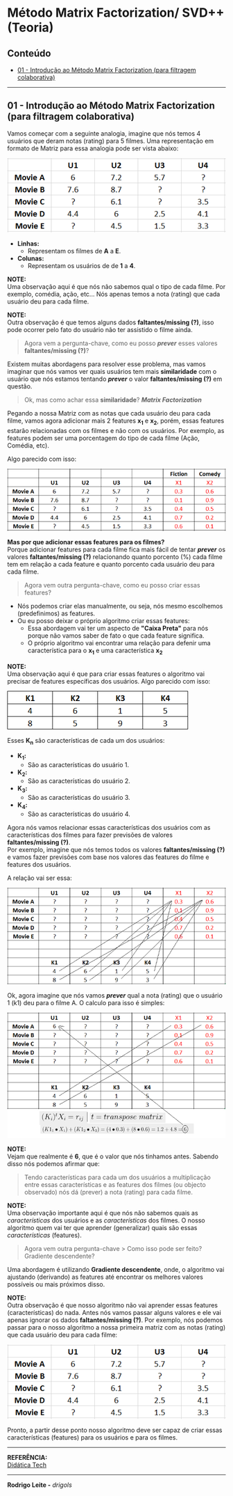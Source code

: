# Método Matrix Factorization/ SVD++ (Teoria)

## Conteúdo

 - [01 - Introdução ao Método Matrix Factorization (para filtragem colaborativa)](#intro)

---

<div id="intro"></div>

## 01 - Introdução ao Método Matrix Factorization (para filtragem colaborativa)

Vamos começar com a seguinte analogia, imagine que nós temos 4 usuários que deram notas (rating) para 5 filmes. Uma representação em formato de Matriz para essa analogia pode ser vista abaixo:

![img](images/matrix-factorization-01.png)  

 - **Linhas:**
   - Representam os filmes de **A** a **E**.
 - **Colunas:**
   - Representam os usuários de de **1** a **4**.

**NOTE:**  
Uma observação aqui é que nós não sabemos qual o tipo de cada filme. Por exemplo, comédia, ação, etc... Nós apenas temos a nota (rating) que cada usuário deu para cada filme.

**NOTE:**  
Outra observação é que temos alguns dados **faltantes/missing (?)**, isso pode ocorrer pelo fato do usuário não ter assistido o filme ainda.

> Agora vem a pergunta-chave, como eu posso ***prever*** esses valores **faltantes/missing (?)**?

Existem muitas abordagens para resolver esse problema, mas vamos imaginar que nós vamos ver quais usuários tem mais **similaridade** com o usuário que nós estamos tentando ***prever*** o valor **faltantes/missing (?)** em questão.

> Ok, mas como achar essa **similaridade**? ***Matrix Factorization***

Pegando a nossa Matriz com as notas que cada usuário deu para cada filme, vamos agora adicionar mais 2 features **x<sub>1<sub>** e **x<sub>2<sub>**, porém, essas features estarão relacionadas com os filmes e não com os usuários. Por exemplo, as features podem ser uma porcentagem do tipo de cada filme (Ação, Comédia, etc).

Algo parecido com isso:

![img](images/matrix-factorization-02.png)  

**Mas por que adicionar essas features para os filmes?**  
Porque adicionar features para cada filme fica mais fácil de tentar ***prever*** os valores **faltantes/missing (?)** relacionando quanto porcento (%) cada filme tem em relação a cada feature e quanto porcento cada usuário deu para cada filme.

> Agora vem outra pergunta-chave, como eu posso criar essas features?

 - Nós podemos criar elas manualmente, ou seja, nós mesmo escolhemos (predefinimos) as features.
 - Ou eu posso deixar o próprio algoritmo criar essas features:
   - Essa abordagem vai ter um aspecto de **"Caixa Preta"** para nós porque não vamos saber de fato o que cada feature significa.
   - O próprio algoritmo vai encontrar uma relação para defenir uma característica para o **x<sub>1<sub>** e uma característica **x<sub>2<sub>**

**NOTE:**  
Uma observação aqui é que para criar essas features o algoritmo vai precisar de features específicas dos usuários. Algo parecido com isso:

![img](images/matrix-factorization-03.png)  

Esses **K<sub>n</sub>** são características de cada um dos usuários:

 - **K<sub>1</sub>:**
   - São as características do usuário 1.
 - **K<sub>2</sub>:**
   - São as características do usuário 2.
 - **K<sub>3</sub>:**
   - São as características do usuário 3.
 - **K<sub>4</sub>:**
   - São as características do usuário 4.

Agora nós vamos relacionar essas características dos usuários com as características dos filmes para fazer previsões de valores **faltantes/missing (?)**.  
Por exemplo, imagine que nós temos todos os valores **faltantes/missing (?)** e vamos fazer previsões com base nos valores das features do filme e features dos usuários.

A relação vai ser essa:

![img](images/matrix-factorization-04.png)  

Ok, agora imagine que nós vamos ***prever*** qual a nota (rating) que o usuário 1 (k1) deu para o filme A. O calculo para isso é simples:

![img](images/matrix-factorization-06.png)  

**NOTE:**  
Vejam que realmente é **6**, que é o valor que nós tinhamos antes. Sabendo disso nós podemos afirmar que:

> Tendo características para cada um dos usuários a multiplicação entre essas características e as features dos filmes (ou objecto observado) nós dá (prever) a nota (rating) para cada filme.

**NOTE:**  
Uma observação importante aqui é que nós não sabemos quais as *características* dos usuários e as *características* dos filmes. O nosso algoritmo quem vai ter que aprender (generalizar) quais são essas *características* (features).

> Agora vem outra pergunta-chave > Como isso pode ser feito? Gradiente descendente?

Uma abordagem é utilizando **Gradiente descendente**, onde, o algoritmo vai ajustando (derivando) as features até encontrar os melhores valores possíveis ou mais próximos disso.

**NOTE:**  
Outra observação é que nosso algoritmo não vai aprender essas features (características) do nada. Antes nós vamos passar alguns valores e ele vai apenas ignorar os dados **faltantes/missing (?)**. Por exemplo, nós podemos passar para o nosso algoritmo a nossa primeira matriz com as notas (rating) que cada usuário deu para cada filme:

![img](images/matrix-factorization-01.png)  

Pronto, a partir desse ponto nosso algoritmo deve ser capaz de criar essas características (features) para os usuários e para os filmes.

---

**REFERÊNCIA:**  
[Didática Tech](https://didatica.tech/)

---

**Rodrigo Leite -** *drigols*
